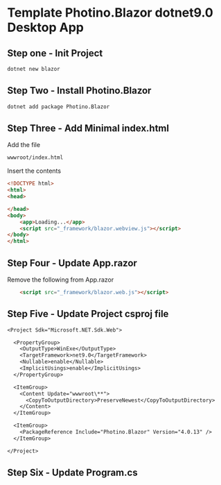 # Template Photino.Blazor dotnet9.0 Desktop App

## Step one - Init Project

```bash
dotnet new blazor
```

## Step Two - Install Photino.Blazor

```bash
dotnet add package Photino.Blazor
```

## Step Three - Add Minimal index.html

Add the file

```bash
wwwroot/index.html
```

Insert the contents

```html
<!DOCTYPE html>
<html>
<head>

</head>
<body>
    <app>Loading...</app>
    <script src="_framework/blazor.webview.js"></script>
</body>
</html>
```

## Step Four - Update App.razor

Remove the following from App.razor

```html
    <script src="_framework/blazor.web.js"></script>
```

## Step Five - Update Project csproj file

```txt
<Project Sdk="Microsoft.NET.Sdk.Web">

  <PropertyGroup>
    <OutputType>WinExe</OutputType>
    <TargetFramework>net9.0</TargetFramework>
    <Nullable>enable</Nullable>
    <ImplicitUsings>enable</ImplicitUsings>
  </PropertyGroup>

  <ItemGroup>
    <Content Update="wwwroot\**">
      <CopyToOutputDirectory>PreserveNewest</CopyToOutputDirectory>
    </Content>
  </ItemGroup>

  <ItemGroup>
    <PackageReference Include="Photino.Blazor" Version="4.0.13" />
  </ItemGroup>

</Project>
```

## Step Six - Update Program.cs

